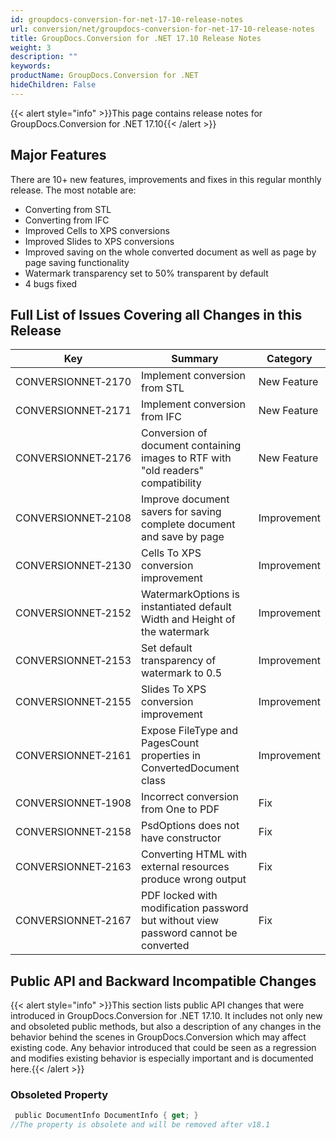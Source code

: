 ```yaml
---
id: groupdocs-conversion-for-net-17-10-release-notes
url: conversion/net/groupdocs-conversion-for-net-17-10-release-notes
title: GroupDocs.Conversion for .NET 17.10 Release Notes
weight: 3
description: ""
keywords: 
productName: GroupDocs.Conversion for .NET
hideChildren: False
---
```

{{< alert style="info" >}}This page contains release notes for GroupDocs.Conversion for .NET 17.10{{< /alert >}}

## Major Features

There are 10+ new features, improvements and fixes in this regular monthly release. The most notable are:

*   Converting from STL
*   Converting from IFC
*   Improved Cells to XPS conversions
*   Improved Slides to XPS conversions
*   Improved saving on the whole converted document as well as page by page saving functionality
*   Watermark transparency set to 50% transparent by default
*   4 bugs fixed  
      
    

## Full List of Issues Covering all Changes in this Release

| Key | Summary | Category |
| --- | --- | --- |
| CONVERSIONNET&#8209;2170 | Implement conversion from STL | New Feature |
| CONVERSIONNET&#8209;2171 | Implement conversion from IFC | New Feature |
| CONVERSIONNET&#8209;2176 | Conversion of document containing images to RTF with "old readers" compatibility | New Feature |
| CONVERSIONNET&#8209;2108 | Improve document savers for saving complete document and save by page | Improvement |
| CONVERSIONNET&#8209;2130 | Cells To XPS conversion improvement | Improvement |
| CONVERSIONNET&#8209;2152 | WatermarkOptions is instantiated default Width and Height of the watermark | Improvement |
| CONVERSIONNET&#8209;2153 | Set default transparency of watermark to 0.5 | Improvement |
| CONVERSIONNET&#8209;2155 | Slides To XPS conversion improvement | Improvement |
| CONVERSIONNET&#8209;2161 | Expose FileType and PagesCount properties in ConvertedDocument class | Improvement |
| CONVERSIONNET&#8209;1908 | Incorrect conversion from One to PDF | Fix |
| CONVERSIONNET&#8209;2158 | PsdOptions does not have constructor | Fix |
| CONVERSIONNET&#8209;2163 | Converting HTML with external resources produce wrong output | Fix |
| CONVERSIONNET&#8209;2167 | PDF locked with modification password but without view password cannot be converted | Fix |

## Public API and Backward Incompatible Changes

{{< alert style="info" >}}This section lists public API changes that were introduced in GroupDocs.Conversion for .NET 17.10. It includes not only new and obsoleted public methods, but also a description of any changes in the behavior behind the scenes in GroupDocs.Conversion which may affect existing code. Any behavior introduced that could be seen as a regression and modifies existing behavior is especially important and is documented here.{{< /alert >}}

### Obsoleted Property

```csharp
 public DocumentInfo DocumentInfo { get; }
//The property is obsolete and will be removed after v18.1
```
